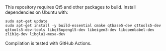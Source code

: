 This repository requires Qt5 and other packages to build. Install dependencies on Ubuntu with:

```
sudo apt-get update
sudo apt-get install -y build-essential cmake qtbase5-dev qttools5-dev qttools5-dev-tools libqt5opengl5-dev libeigen3-dev libopenbabel-dev zlib1g-dev libglu1-mesa-dev
```

Compilation is tested with GitHub Actions.
